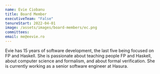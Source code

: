 ```yaml
---
name: Evie Ciobanu
title: Board Member
executiveTeam: "False"
tenureStart: 2022-04-01
image: /assets/images/board-members/ec.png
committees:
email: me@eevie.ro
---
```

Evie has 15 years of software development, the last five being focused on FP and Haskell. She is passionate about teaching people FP and Haskell, about computer science and formalism, and about formal verification. She is currently working as a senior software engineer at Hasura.